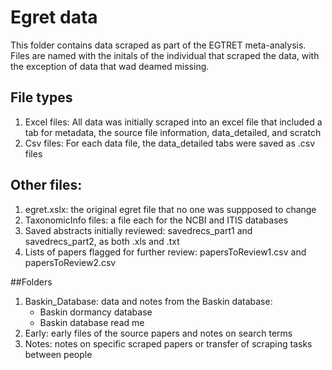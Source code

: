 # Egret data

This folder contains data scraped as part of the EGTRET meta-analysis. Files are named with the initals of the individual that scraped the data, with the exception of data that wad deamed missing.

## File types
1. Excel files: All data was initially scraped into an excel file that included a tab for metadata, the source file information, data_detailed, and scratch
2. Csv files: For each data file, the data_detailed tabs were saved as .csv files

## Other files:
1. egret.xslx: the original egret file that no one was suppposed to change
2. TaxonomicInfo files: a file each for the NCBI and ITIS databases
3. Saved abstracts initially reviewed: savedrecs_part1 and savedrecs_part2, as both .xls and .txt
4. Lists of papers flagged for further review: papersToReview1.csv and papersToReview2.csv

##Folders

1. Baskin_Database: data and notes from the Baskin database:
   - Baskin dormancy database
   - Baskin database read me
2. Early: early files of the source papers and notes on search terms
3. Notes: notes on specific scraped papers or transfer of scraping tasks between people
